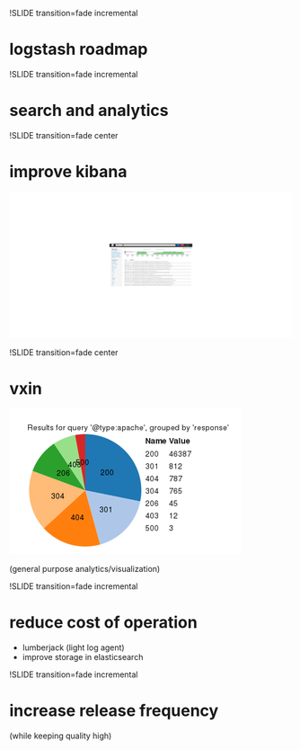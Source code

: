 !SLIDE transition=fade incremental
# logstash roadmap

!SLIDE transition=fade incremental
# search and analytics

!SLIDE transition=fade center
# improve kibana
![kibana](kibana.png)

!SLIDE transition=fade center
# vxin
![vxin](elasticsearch-logstash-piesnacking.png)

(general purpose analytics/visualization)

!SLIDE transition=fade incremental
# reduce cost of operation

* lumberjack (light log agent)
* improve storage in elasticsearch

!SLIDE transition=fade incremental
# increase release frequency

(while keeping quality high)

